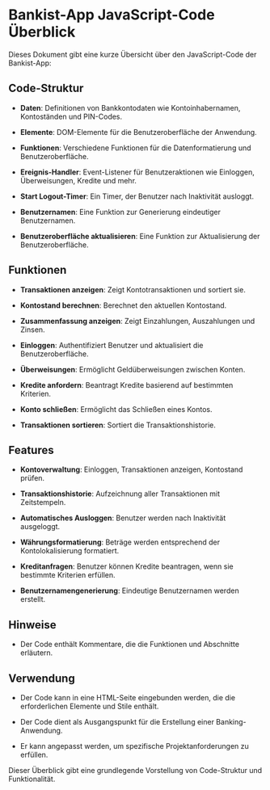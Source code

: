 # Bankist-App JavaScript-Code Überblick

Dieses Dokument gibt eine kurze Übersicht über den JavaScript-Code der Bankist-App:

## Code-Struktur

- **Daten**: Definitionen von Bankkontodaten wie Kontoinhabernamen, Kontoständen und PIN-Codes.

- **Elemente**: DOM-Elemente für die Benutzeroberfläche der Anwendung.

- **Funktionen**: Verschiedene Funktionen für die Datenformatierung und Benutzeroberfläche.

- **Ereignis-Handler**: Event-Listener für Benutzeraktionen wie Einloggen, Überweisungen, Kredite und mehr.

- **Start Logout-Timer**: Ein Timer, der Benutzer nach Inaktivität ausloggt.

- **Benutzernamen**: Eine Funktion zur Generierung eindeutiger Benutzernamen.

- **Benutzeroberfläche aktualisieren**: Eine Funktion zur Aktualisierung der Benutzeroberfläche.

## Funktionen

- **Transaktionen anzeigen**: Zeigt Kontotransaktionen und sortiert sie.

- **Kontostand berechnen**: Berechnet den aktuellen Kontostand.

- **Zusammenfassung anzeigen**: Zeigt Einzahlungen, Auszahlungen und Zinsen.

- **Einloggen**: Authentifiziert Benutzer und aktualisiert die Benutzeroberfläche.

- **Überweisungen**: Ermöglicht Geldüberweisungen zwischen Konten.

- **Kredite anfordern**: Beantragt Kredite basierend auf bestimmten Kriterien.

- **Konto schließen**: Ermöglicht das Schließen eines Kontos.

- **Transaktionen sortieren**: Sortiert die Transaktionshistorie.

## Features

- **Kontoverwaltung**: Einloggen, Transaktionen anzeigen, Kontostand prüfen.

- **Transaktionshistorie**: Aufzeichnung aller Transaktionen mit Zeitstempeln.

- **Automatisches Ausloggen**: Benutzer werden nach Inaktivität ausgeloggt.

- **Währungsformatierung**: Beträge werden entsprechend der Kontolokalisierung formatiert.

- **Kreditanfragen**: Benutzer können Kredite beantragen, wenn sie bestimmte Kriterien erfüllen.

- **Benutzernamengenerierung**: Eindeutige Benutzernamen werden erstellt.

## Hinweise

- Der Code enthält Kommentare, die die Funktionen und Abschnitte erläutern.

## Verwendung

- Der Code kann in eine HTML-Seite eingebunden werden, die die erforderlichen Elemente und Stile enthält.

- Der Code dient als Ausgangspunkt für die Erstellung einer Banking-Anwendung.

- Er kann angepasst werden, um spezifische Projektanforderungen zu erfüllen.

Dieser Überblick gibt eine grundlegende Vorstellung von Code-Struktur und Funktionalität.
